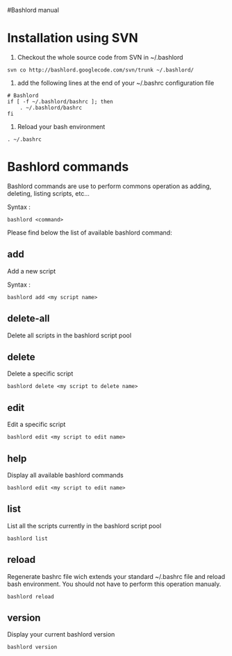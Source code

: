 #Bashlord manual

# Installation using SVN #

  1. Checkout the whole source code from SVN in ~/.bashlord
```
svn co http://bashlord.googlecode.com/svn/trunk ~/.bashlord/
```
  1. add the following lines at the end of your ~/.bashrc configuration file
```
# Bashlord
if [ -f ~/.bashlord/bashrc ]; then
    . ~/.bashlord/bashrc
fi
```
  1. Reload your bash environment
```
. ~/.bashrc
```


# Bashlord commands #
Bashlord commands are use to perform commons operation as adding, deleting, listing scripts, etc...

Syntax :
```
bashlord <command>
```

Please find below the list of available bashlord command:
## add ##
Add a new script

Syntax :
```
bashlord add <my script name>
```
## delete-all ##
Delete all scripts in the bashlord script pool
## delete ##
Delete a specific script

```
bashlord delete <my script to delete name>
```
## edit ##
Edit a specific script

```
bashlord edit <my script to edit name>
```
## help ##
Display all available bashlord commands

```
bashlord edit <my script to edit name>
```
## list ##
List all the scripts currently in the bashlord script pool

```
bashlord list
```
## reload ##
Regenerate bashrc file wich extends your standard ~/.bashrc file and reload bash environment.
You should not have to perform this operation manualy.

```
bashlord reload
```
## version ##
Display your current bashlord version
```
bashlord version
```